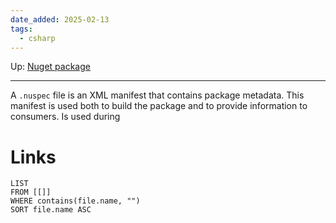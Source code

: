 ```yaml
---
date_added: 2025-02-13
tags:
  - csharp
---
```

Up: [Nuget package](Nuget%20package.md)
___
 A `.nuspec` file is an XML manifest that contains package metadata. This manifest is used both to build the package and to provide information to consumers. Is used during
# Links
```dataview
LIST
FROM [[]]
WHERE contains(file.name, "")
SORT file.name ASC
```
